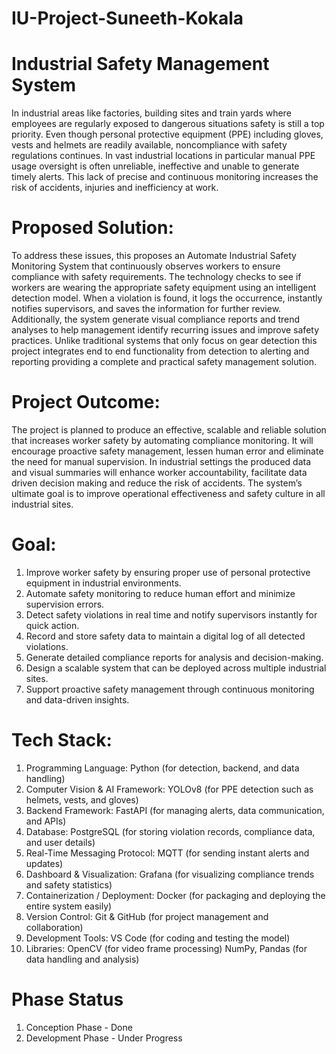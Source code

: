 # IU-Project-Suneeth-Kokala

# Industrial Safety Management System

In industrial areas like factories, building sites and train yards where employees are regularly exposed to dangerous situations safety is still a top priority. Even though personal protective equipment (PPE) including gloves, vests and helmets are readily available, noncompliance with safety regulations continues. In vast industrial locations in particular manual PPE usage oversight is often unreliable, ineffective and unable to generate timely alerts. This lack of precise and continuous monitoring increases the risk of accidents, injuries and inefficiency at work.

# Proposed Solution:
To address these issues, this proposes an Automate Industrial Safety Monitoring System that continuously observes workers to ensure compliance with safety requirements. The technology checks to see if workers are wearing the appropriate safety equipment using an intelligent detection model. When a violation is found, it logs the occurrence, instantly notifies supervisors, and saves the information for further review.  Additionally, the system generate visual compliance reports and trend analyses to help management identify recurring issues and improve safety practices. Unlike traditional systems that only focus on gear detection this project integrates end to end functionality from detection to alerting and reporting providing a complete and practical safety management solution.

# Project Outcome:
The project is planned to produce an effective, scalable and reliable solution that increases worker safety by automating compliance monitoring.  It will encourage proactive safety management, lessen human error and eliminate the need for manual supervision.  In industrial settings the produced data and visual summaries will enhance worker accountability, facilitate data driven decision making  and reduce the risk of accidents. The system’s ultimate goal is to improve operational effectiveness and safety culture in all industrial sites.

# Goal:
1. Improve worker safety by ensuring proper use of personal protective equipment in industrial environments.
2. Automate safety monitoring to reduce human effort and minimize supervision errors.
3. Detect safety violations in real time and notify supervisors instantly for quick action.
4. Record and store safety data to maintain a digital log of all detected violations.
5. Generate detailed compliance reports for analysis and decision-making.
6. Design a scalable system that can be deployed across multiple industrial sites.
7. Support proactive safety management through continuous monitoring and data-driven insights.

# Tech Stack:
1. Programming Language:
Python (for detection, backend, and data handling)
2. Computer Vision & AI Framework:
YOLOv8 (for PPE detection such as helmets, vests, and gloves)
3. Backend Framework:
FastAPI (for managing alerts, data communication, and APIs)
4. Database:
PostgreSQL (for storing violation records, compliance data, and user details)
5. Real-Time Messaging Protocol:
MQTT (for sending instant alerts and updates)
6. Dashboard & Visualization:
Grafana (for visualizing compliance trends and safety statistics)
7. Containerization / Deployment:
Docker (for packaging and deploying the entire system easily)
8. Version Control:
Git & GitHub (for project management and collaboration)
9. Development Tools:
VS Code (for coding and testing the model)
10. Libraries:
OpenCV (for video frame processing)
NumPy, Pandas (for data handling and analysis)

# Phase Status
1. Conception Phase - Done
2. Development Phase - Under Progress
